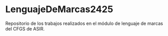 # LenguajeDeMarcas2425
Repositorio de los trabajos realizados en el módulo de lenguaje de marcas del CFGS de ASIR.
